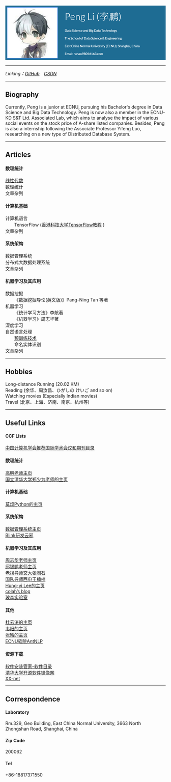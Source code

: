 ![Profile](profile.PNG)

--------------------------------------------------
*Linking：[GitHub](https://github.com/SimpleLP)&emsp;[CSDN](https://me.csdn.net/Life_Mining)*

------------------------------------

## Biography
Currently, Peng is a junior at ECNU, pursuing his Bachelor's  degree in Data Science and Big Data Technology. Peng is now also a member in the ECNU-KD S&T Ltd. Associated  Lab, which aims to analyse the impact of various social events on the stock price of A-share listed companies. Besides, Peng is also a internship following the Associate Professor  Yifeng Luo, researching on a new type of Distributed Database System.

----------------------------------------------------------

## Articles     
#### 数理统计     
[线性代数](https://simplelp.github.io/LinearAlgebra/)    
数理统计    
文章杂列    

#### 计算机基础   
计算机语言     
&emsp;&emsp;TensorFlow  ([香港科技大学TensorFlow教程](https://pan.baidu.com/s/1c19SI56#list/path=%2F) )           
文章杂列   
    
#### 系统架构   
数据管理系统   
分布式大数据处理系统    
文章杂列   

#### 机器学习及其应用   
数据挖掘   
&emsp;&emsp;《数据挖掘导论(英文版)》Pang-Ning Tan 等著    
机器学习   
&emsp;&emsp;《统计学习方法》李航著   
&emsp;&emsp;《机器学习》周志华著   
深度学习   
自然语言处理    
&emsp;&emsp;[预训练技术](https://simplelp.github.io/NLP-PreTraining/)         
&emsp;&emsp;命名实体识别    
文章杂列    

--------------------------------------------------------

## Hobbies
Long-distance Running (20.02 KM)    
Reading (余华、周汝昌、ひがしの けいご  and so on)   
Watching movies (Especially Indian movies)   
Travel (北京、上海、济南、南京、杭州等)   

-------------------------------------------------------------

## Useful Links
#### CCF Lists    
[中国计算机学会推荐国际学术会议和期刊目录](https://www.ccf.org.cn/xspj/gyml/)   

#### 数理统计    
[高明老师主页](http://dase.ecnu.edu.cn/mgao/)   
[国立清华大学郑少为老师的主页](http://www.stat.nthu.edu.tw/~swcheng/index.htm)    

#### 计算机基础   
[莫烦Python的主页](https://morvanzhou.github.io/learning-steps/)   

#### 系统架构    
[数据管理系统主页](http://111.231.251.48/dbms2018/main.html)   
[Blink研发云邪](http://wuchong.me/)   

#### 机器学习及其应用   
[周志华老师主页](https://cs.nju.edu.cn/zhouzh/)    
[邱锡鹏老师主页](http://nlp.fudan.edu.cn/xpqiu/)   
[老拐导师交大张圈石](http://qszhang.com/)   
[国队导师西电王楠楠](http://web.xidian.edu.cn/nnwang/index.html)   
[Hung-yi Lee的主页](http://speech.ee.ntu.edu.tw/~tlkagk/index.html)   
[colah’s blog](http://colah.github.io/)    
[玻森实验室](https://bosonnlp.com/)    

#### 其他   
[杜云涛的主页](https://zealscott.com/)      
[韦阳的主页](https://godweiyang.com/)    
[张皓的主页](http://lamda.nju.edu.cn/zhangh/)    
[ECNU软院AntNLP](https://github.com/AntNLP/)    

#### 资源下载    
[软件安装管家-软件目录](https://mp.weixin.qq.com/s?__biz=MzIwMjE1MjMyMw==&mid=502712528&idx=1&sn=7ad9553cc39e533d16f6844507a5cd24&chksm=0ee1683c3996e12a6fd90fcd340730666e0c650616a4d6b4f677e7d3d31e479b91db9de60b59&mpshare=1&scene=1&srcid=0913ToacFlNMOLlPKwYYqw6a#rd)    
[清华大学开源软件镜像网](https://mirrors.tuna.tsinghua.edu.cn/)    
[XX-net](https://github.com/XX-net/XX-Net)   

---------------------------------------------------------

## Correspondence    
#### Laboratory
Rm.329, Geo Building, East China Normal University, 3663 North Zhongshan Road, Shanghai, China      
#### Zip Code
200062
#### Tel
+86-18817371550
